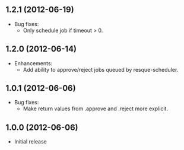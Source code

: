 ## 1.2.1 (2012-06-19)

* Bug fixes:
  * Only schedule job if timeout > 0.


## 1.2.0 (2012-06-14)

* Enhancements:
  * Add ability to approve/reject jobs queued by resque-scheduler.


## 1.0.1 (2012-06-06)

* Bug fixes:
  * Make return values from .approve and .reject more explicit.


## 1.0.0 (2012-06-06)

* Initial release
